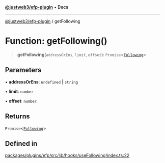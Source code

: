 [**@justweb3/efp-plugin**](../README.md) • **Docs**

***

[@justweb3/efp-plugin](../globals.md) / getFollowing

# Function: getFollowing()

> **getFollowing**(`addressOrEns`, `limit`, `offset`): `Promise`\<[`Following`](../interfaces/Following.md)\>

## Parameters

• **addressOrEns**: `undefined` \| `string`

• **limit**: `number`

• **offset**: `number`

## Returns

`Promise`\<[`Following`](../interfaces/Following.md)\>

## Defined in

[packages/plugins/efp/src/lib/hooks/useFollowing/index.ts:22](https://github.com/JustaName-id/JustaName-sdk/blob/dc845c10af242e3ca87d95ef392516ac0bfa8b95/packages/plugins/efp/src/lib/hooks/useFollowing/index.ts#L22)
